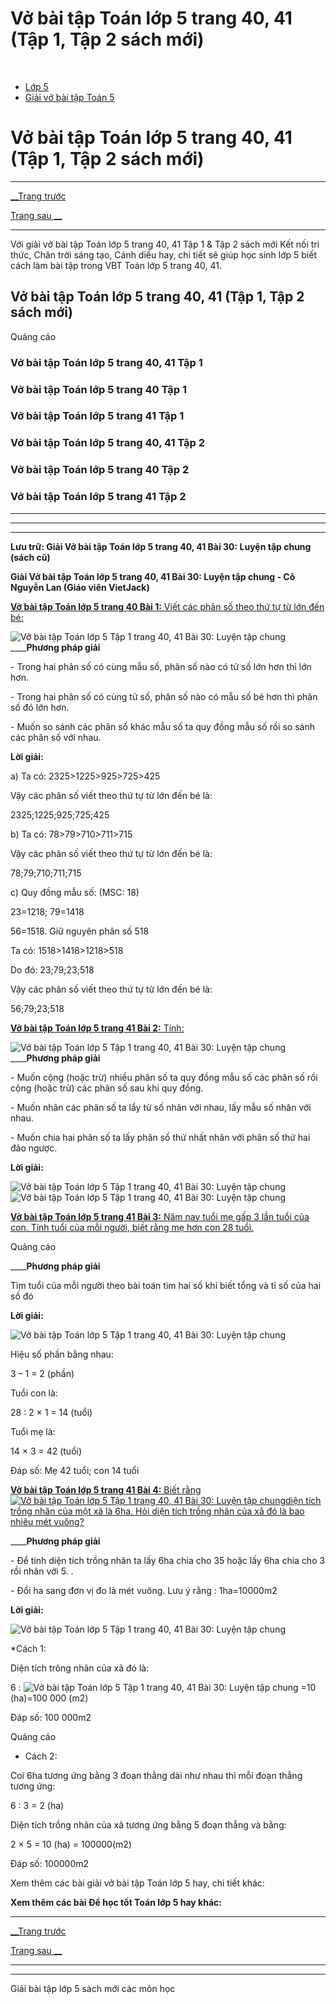 # Vở bài tập Toán lớp 5 trang 40, 41 (Tập 1, Tập 2 sách mới)

﻿

  * [Lớp 5](https://vietjack.com/series/lop-5.jsp)
  * [Giải vở bài tập Toán 5](https://vietjack.com/giai-vo-bai-tap-toan-5/index.jsp)



# Vở bài tập Toán lớp 5 trang 40, 41 (Tập 1, Tập 2 sách mới)

* * *

[__Trang trước](https://vietjack.com/giai-vo-bai-tap-toan-5/bai-29-luyen-tap-chung.jsp)

[Trang sau __](https://vietjack.com/giai-vo-bai-tap-toan-5/bai-31-luyen-tap-chung.jsp)

* * *

Với giải vở bài tập Toán lớp 5 trang 40, 41 Tập 1 & Tập 2 sách mới Kết nối tri thức, Chân trời sáng tạo, Cánh diều hay, chi tiết sẽ giúp học sinh lớp 5 biết cách làm bài tập trong VBT Toán lớp 5 trang 40, 41.

## Vở bài tập Toán lớp 5 trang 40, 41 (Tập 1, Tập 2 sách mới)

Quảng cáo

### Vở bài tập Toán lớp 5 trang 40, 41 Tập 1

### Vở bài tập Toán lớp 5 trang 40 Tập 1

### Vở bài tập Toán lớp 5 trang 41 Tập 1

### Vở bài tập Toán lớp 5 trang 40, 41 Tập 2

### Vở bài tập Toán lớp 5 trang 40 Tập 2

### Vở bài tập Toán lớp 5 trang 41 Tập 2

* * *

* * *

* * *

**Lưu trữ: Giải Vở bài tập Toán lớp 5 trang 40, 41 Bài 30: Luyện tập chung (sách cũ)**

**Giải Vở bài tập Toán lớp 5 trang 40, 41 Bài 30: Luyện tập chung - Cô Nguyễn Lan (Giáo viên VietJack)**

[**Vở bài tập Toán lớp 5 trang 40 Bài 1:** Viết các phân số theo thứ tự từ lớn đến bé: ](https://vietjack.com/giai-vo-bai-tap-toan-5/bai-1-trang-40-vbt-toan-5-tap-1.jsp)

![Vở bài tập Toán lớp 5 Tập 1 trang 40, 41 Bài 30: Luyện tập chung](https://vietjack.com/giai-vo-bai-tap-toan-5/images/bai-1-trang-40-vbt-toan-5-tap-1.PNG) ____**Phương pháp giải**

\- Trong hai phân số có cùng mẫu số, phân số nào có tử số lớn hơn thì lớn hơn.

\- Trong hai phân số có cùng tử số, phân số nào có mẫu số bé hơn thì phân số đó lớn hơn.

\- Muốn so sánh các phân số khác mẫu số ta quy đồng mẫu số rồi so sánh các phân số với nhau.

**Lời giải:**

a) Ta có: 2325>1225>925>725>425

Vậy các phân số viết theo thứ tự từ lớn đến bé là:

2325;1225;925;725;425

b) Ta có: 78>79>710>711>715

Vậy các phân số viết theo thứ tự từ lớn đến bé là:

78;79;710;711;715

c) Quy đồng mẫu số: (MSC: 18) 

23=1218; 79=1418

56=1518. Giữ nguyên phân số 518

Ta có: 1518>1418>1218>518

Do đó: 23;79;23;518

Vậy các phân số viết theo thứ tự từ lớn đến bé là:

56;79;23;518

[**Vở bài tập Toán lớp 5 trang 41 Bài 2:** Tính: ](https://vietjack.com/giai-vo-bai-tap-toan-5/bai-2-trang-41-vbt-toan-5-tap-1.jsp)

![Vở bài tập Toán lớp 5 Tập 1 trang 40, 41 Bài 30: Luyện tập chung](https://vietjack.com/giai-vo-bai-tap-toan-5/images/bai-2-trang-41-vbt-toan-5-tap-1.PNG) ____**Phương pháp giải**

\- Muốn cộng (hoặc trừ) nhiều phân số ta quy đồng mẫu số các phân số rồi cộng (hoặc trừ) các phân số sau khi quy đồng.

\- Muốn nhân các phân số ta lẩy tử số nhân với nhau, lấy mẫu số nhân với nhau.

\- Muốn chia hai phân số ta lấy phân số thứ nhất nhân với phân số thứ hai đảo ngược.

**Lời giải:**

![Vở bài tập Toán lớp 5 Tập 1 trang 40, 41 Bài 30: Luyện tập chung](https://vietjack.com/giai-vo-bai-tap-toan-5/images/bai-2-trang-41-vbt-toan-5-tap-1-1.PNG) ![Vở bài tập Toán lớp 5 Tập 1 trang 40, 41 Bài 30: Luyện tập chung](https://vietjack.com/giai-vo-bai-tap-toan-5/images/bai-2-trang-41-vbt-toan-5-tap-1-2.PNG)

[**Vở bài tập Toán lớp 5 trang 41 Bài 3:** Năm nay tuổi mẹ gấp 3 lần tuổi của con. Tính tuổi của mỗi người, biết rằng mẹ hơn con 28 tuổi.](https://vietjack.com/giai-vo-bai-tap-toan-5/bai-3-trang-41-vbt-toan-5-tap-1.jsp)

Quảng cáo

____**Phương pháp giải**

Tìm tuổi của mỗi người theo bài toán tìm hai số khi biết tổng và tỉ số của hai số đó

**Lời giải:**

![Vở bài tập Toán lớp 5 Tập 1 trang 40, 41 Bài 30: Luyện tập chung](https://vietjack.com/giai-vo-bai-tap-toan-5/images/bai-3-trang-41-vbt-toan-5-tap-1.PNG)

Hiệu số phần bằng nhau:

3 – 1 = 2 (phần)

Tuổi con là:

28 : 2 × 1 = 14 (tuổi)

Tuổi mẹ là:

14 × 3 = 42 (tuổi)

Đáp số: Mẹ 42 tuổi; con 14 tuổi

[**Vở bài tập Toán lớp 5 trang 41 Bài 4:** Biết rằng![Vở bài tập Toán lớp 5 Tập 1 trang 40, 41 Bài 30: Luyện tập chung](https://vietjack.com/giai-vo-bai-tap-toan-5/images/bai-4-trang-41-vbt-toan-5-tap-1.PNG)diện tích trồng nhãn của một xã là 6ha. Hỏi diện tích trồng nhãn của xã đó là bao nhiêu mét vuông?](https://vietjack.com/giai-vo-bai-tap-toan-5/bai-4-trang-41-vbt-toan-5-tap-1.jsp)

____**Phương pháp giải**

\- Để tính diện tích trồng nhãn ta lấy 6ha chia cho 35 hoặc lấy 6ha chia cho 3 rồi nhân với 5. .

\- Đổi ha sang đơn vị đo là mét vuông. Lưu ý rằng : 1ha=10000m2

**Lời giải:**

![Vở bài tập Toán lớp 5 Tập 1 trang 40, 41 Bài 30: Luyện tập chung](https://vietjack.com/giai-vo-bai-tap-toan-5/images/2022-bai-4-trang-41-vbt-toan-5-tap-1-sua2022.PNG)

*Cách 1:

Diện tích trông nhãn của xã đó là:

6 : ![Vở bài tập Toán lớp 5 Tập 1 trang 40, 41 Bài 30: Luyện tập chung](https://vietjack.com/giai-vo-bai-tap-toan-5/images/bai-4-trang-41-vbt-toan-5-tap-1-2.PNG) =10 (ha)=100 000 (m2)

Đáp số: 100 000m2

Quảng cáo

* Cách 2:

Coi 6ha tương ứng bằng 3 đoạn thẳng dài như nhau thì mỗi đoạn thẳng tương ứng:

6 : 3 = 2 (ha)

Diện tích trồng nhãn của xã tương ứng bằng 5 đoạn thẳng và bằng:

2 × 5 = 10 (ha) = 100000(m2)

Đáp số: 100000m2

Xem thêm các bài giải vở bài tập Toán lớp 5 hay, chi tiết khác:

**Xem thêm các bài Để học tốt Toán lớp 5 hay khác:**

* * *

[__Trang trước](https://vietjack.com/giai-vo-bai-tap-toan-5/bai-29-luyen-tap-chung.jsp)

[Trang sau __](https://vietjack.com/giai-vo-bai-tap-toan-5/bai-31-luyen-tap-chung.jsp)

* * *

* * *

Giải bài tập lớp 5 sách mới các môn học
